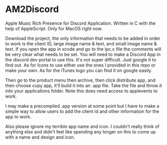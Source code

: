 # AM2Discord

Apple Music Rich Presence for Discord Application. 
Written in C with the help of AppleScript. 
Only for MacOS right now.

Download the project, the only information that needs to be added in order to work is the client ID, large image name & text, and small image name & text. If you open the app in xcode and go to the ipc.c file the comments will be very clear what needs to be set. You will need to make a Discord App in the discord dev portal to use this. It's not super difficult. Just google it to find out. As for Icons to use either use the ones I provided in this repo or make your own. As for the iTunes logo you can find it on google easily. 

Then go to the product menu then archive, then click distribute app, and then choose copy app, it'll build it into an .app file. Take the file and throw it into your applications folder. Note this does need access to applevents to work.

I may make a precompiled .app version at some point but I have to make a simple way to allow users to add the client id and other information for the app to work. 

Also please ignore my terrible app name and icon. I couldn't really think of anything else and didn't feel like spending any longer on this to come up with a name and design and icon.
